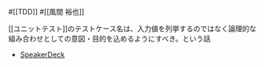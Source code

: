#[[TDD]] #[[風間 裕也]]

[[ユニットテスト]]のテストケース名は、入力値を列挙するのではなく論理的な組み合わせとしての意図・目的を込めるようにすべき。という話

- [SpeakerDeck](https://speakerdeck.com/nihonbuson/tesutokodonihatesutofalseyi-tu-woip-meyou)
